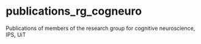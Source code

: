 # publications_rg_cogneuro
Publications of members of the research group for cognitive neuroscience, IPS, UiT
